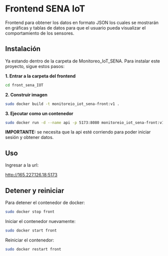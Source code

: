 # Frontend SENA IoT

Frontend para obtener los datos en formato JSON los cuales se mostrarán en gráficas y tablas de datos para que el usuario pueda visualizar el comportamiento de los sensores.

## Instalación
Ya estando dentro de la carpeta de Monitoreo_IoT_SENA. Para instalar este proyecto, sigue estos pasos:

**1. Entrar a la carpeta del frontend**

```bash
cd front_sena_IOT
```

**2. Construir imagen**
```bash
sudo docker build -t monitoreio_iot_sena-front:v1 .
```

**3. Ejecutar como un contenedor**
```bash
sudo docker run -d --name api -p 5173:8080 monitoreio_iot_sena-front:v1
```

**IMPORTANTE:** se necesita que la api esté corriendo para poder iniciar sesión y obtener datos.

## Uso
Ingresar a la url:

http://165.227.126.18:5173

## Detener y reiniciar
Para detener el contenedor de docker: 
```bash
sudo docker stop front
```

Iniciar el contenedor nuevamente:
```bash
sudo docker start front
```

Reiniciar el contenedor:
```bash
sudo docker restart front
```